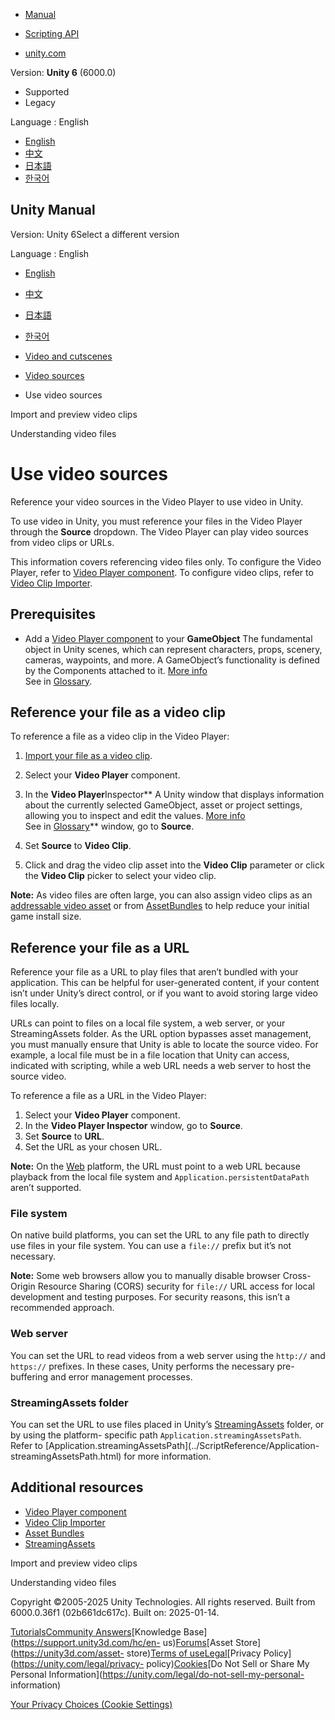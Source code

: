 [](https://docs.unity3d.com)

  * [Manual](../Manual/index.html)
  * [Scripting API](../ScriptReference/index.html)

  * [unity.com](https://unity.com/)

Version: **Unity 6** (6000.0)

  * Supported
  * Legacy

Language : English

  * [English](/Manual/video-sources-reference.html)
  * [中文](/cn/current/Manual/video-sources-reference.html)
  * [日本語](/ja/current/Manual/video-sources-reference.html)
  * [한국어](/kr/current/Manual/video-sources-reference.html)

[](https://docs.unity3d.com)

## Unity Manual

Version: Unity 6Select a different version

Language : English

  * [English](/Manual/video-sources-reference.html)
  * [中文](/cn/current/Manual/video-sources-reference.html)
  * [日本語](/ja/current/Manual/video-sources-reference.html)
  * [한국어](/kr/current/Manual/video-sources-reference.html)

  * [Video and cutscenes](Video.html)
  * [Video sources](video-sources.html)
  * Use video sources

[](video-clips-use.html)

Import and preview video clips

[](VideoSources-VideoFiles.html)

Understanding video files

# Use video sources

Reference your video sources in the Video Player to use video in Unity.

To use video in Unity, you must reference your files in the Video Player
through the **Source** dropdown. The Video Player can play video sources from
video clips or URLs.

This information covers referencing video files only. To configure the Video
Player, refer to [Video Player component](class-VideoPlayer.html). To
configure video clips, refer to [Video Clip Importer](class-VideoClip.html).

## Prerequisites

  * Add a [Video Player component](class-VideoPlayer.html) to your **GameObject** The fundamental object in Unity scenes, which can represent characters, props, scenery, cameras, waypoints, and more. A GameObject’s functionality is defined by the Components attached to it. [More info](class-GameObject.html)  
See in [Glossary](Glossary.html#GameObject).

## Reference your file as a video clip

To reference a file as a video clip in the Video Player:

  1. [Import your file as a video clip](video-clips-use.html#import).
  2. Select your **Video Player** component.
  3. In the **Video Player**Inspector** A Unity window that displays information about the currently selected GameObject, asset or project settings, allowing you to inspect and edit the values. [More info](UsingTheInspector.html)  
See in [Glossary](Glossary.html#Inspector)** window, go to **Source**.

  4. Set **Source** to **Video Clip**.
  5. Click and drag the video clip asset into the **Video Clip** parameter or click the **Video Clip** picker to select your video clip.

**Note:** As video files are often large, you can also assign video clips as
an [addressable video
asset](https://docs.unity3d.com/Packages/com.unity.addressables@2.2/manual/index.html)
or from [AssetBundles](AssetBundlesIntro.html) to help reduce your initial
game install size.

## Reference your file as a URL

Reference your file as a URL to play files that aren’t bundled with your
application. This can be helpful for user-generated content, if your content
isn’t under Unity’s direct control, or if you want to avoid storing large
video files locally.

URLs can point to files on a local file system, a web server, or your
StreamingAssets folder. As the URL option bypasses asset management, you must
manually ensure that Unity is able to locate the source video. For example, a
local file must be in a file location that Unity can access, indicated with
scripting, while a web URL needs a web server to host the source video.

To reference a file as a URL in the Video Player:

  1. Select your **Video Player** component.
  2. In the **Video Player Inspector** window, go to **Source**.
  3. Set **Source** to **URL**.
  4. Set the URL as your chosen URL.

**Note:** On the [Web](webgl.html) platform, the URL must point to a web URL
because playback from the local file system and
`Application.persistentDataPath` aren’t supported.

### File system

On native build platforms, you can set the URL to any file path to directly
use files in your file system. You can use a `file://` prefix but it’s not
necessary.

**Note:** Some web browsers allow you to manually disable browser Cross-Origin
Resource Sharing (CORS) security for `file://` URL access for local
development and testing purposes. For security reasons, this isn’t a
recommended approach.

### Web server

You can set the URL to read videos from a web server using the `http://` and
`https://` prefixes. In these cases, Unity performs the necessary pre-
buffering and error management processes.

### StreamingAssets folder

You can set the URL to use files placed in Unity’s
[StreamingAssets](StreamingAssets.html) folder, or by using the platform-
specific path `Application.streamingAssetsPath`. Refer to
[Application.streamingAssetsPath](../ScriptReference/Application-
streamingAssetsPath.html) for more information.

## Additional resources

  * [Video Player component](class-VideoPlayer.html)
  * [Video Clip Importer](class-VideoClip.html)
  * [Asset Bundles](AssetBundlesIntro.html)
  * [StreamingAssets](StreamingAssets.html)

[](video-clips-use.html)

Import and preview video clips

[](VideoSources-VideoFiles.html)

Understanding video files

Copyright ©2005-2025 Unity Technologies. All rights reserved. Built from
6000.0.36f1 (02b661dc617c). Built on: 2025-01-14.

[Tutorials](https://learn.unity.com/)[Community
Answers](https://answers.unity3d.com)[Knowledge
Base](https://support.unity3d.com/hc/en-
us)[Forums](https://forum.unity3d.com)[Asset Store](https://unity3d.com/asset-
store)[Terms of
use](https://docs.unity3d.com/Manual/TermsOfUse.html)[Legal](https://unity.com/legal)[Privacy
Policy](https://unity.com/legal/privacy-
policy)[Cookies](https://unity.com/legal/cookie-policy)[Do Not Sell or Share
My Personal Information](https://unity.com/legal/do-not-sell-my-personal-
information)

[Your Privacy Choices (Cookie Settings)](javascript:void\(0\);)

